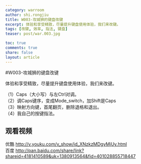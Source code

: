 ```yaml
---
category: warroom
author: shi.rongjiu
title: W003-攻城狮的键盘改键
excerpt: 体验和享受精致，尽量提升键盘使用体验，我们来改键。
tags: [改键, 效率, 指法, 键盘]
teaser: post/war.003.jpg

toc: true
comments: true
share: false
layout: article
---
```


#W003-攻城狮的键盘改键

体验和享受精致，尽量提升键盘使用体验，我们来改键。  

（1）Caps（大小写）与左Ctrl对调。  
（2）调Caps键序，变成Mode_switch，加Shift是Caps  
（3）映射方向键，首尾翻页，删除退格和退出。  
（4）我自己的按键指法。

## 观看视频

优酷 http://v.youku.com/v_show/id_XNzkzMDgyMjUy.html  
百度 http://pan.baidu.com/share/link?shareid=4181410589&uk=1380913564&fid=401028855718447
